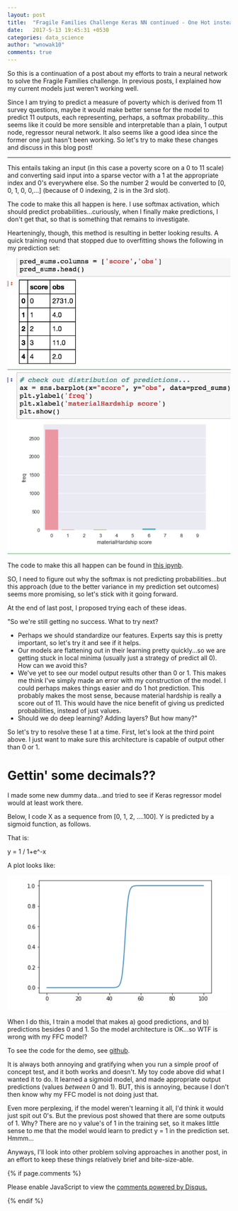 ```yaml
---
layout: post
title:  "Fragile Families Challenge Keras NN continued - One Hot instead of regression?"
date:   2017-5-13 19:45:31 +0530
categories: data_science
author: "wnowak10"
comments: true
---
```


So this is a continuation of a post about my efforts to train a neural network to solve the Fragile Families challenge. In previous posts, I explained how my current models just weren't working well.

Since I am trying to predict a measure of poverty which is derived from 11 survey questions, maybe it would make better sense for the model to predict 11 outputs, each representing, perhaps, a softmax probability...this seems like it could be more sensible and interpretable than a plain, 1 output node, regressor neural network. It also seems like a good idea since the former one just hasn't been working. So let's try to make these changes and discuss in this blog post!

* * * 

This entails taking an input (in this case a poverty score on a 0 to 11 scale) and converting said input into a sparse vector with a 1 at the appropriate index and 0's everywhere else. So the number 2 would be converted to [0, 0, 1, 0, 0,...]  (because of 0 indexing, 2 is in the 3rd slot).

The code to make this all happen is here. I use softmax activation, which should predict probabilities...curiously, when I finally make predictions, I don't  get that, so that is something that remains to investigate.

Hearteningly, though, this method is resulting in better looking results. A quick training round that stopped due to overfitting shows the following in my prediction set:

![](/images/keras/ohpreds.png?raw=true)

The code to make this all happen can be found in [this ipynb](https://github.com/wnowak10/ffc/blob/empty-branch/materialHardship/Training/keras_one_hot.ipynb).

SO, I need to figure out why the softmax is not predicting probabilities...but this approach (due to the better variance in my prediction set outcomes) seems more promising, so let's stick with it going forward. 








At the end of last post, I proposed trying each of these ideas.

"So we're still getting no success. What to try next?

- Perhaps we should standardize our features. Experts say this is pretty important, so let's try it and see if it helps.
- Our models are flattening out in their learning pretty quickly...so we are getting stuck in local minima (usually just a strategy of predict all 0). How can we avoid this?
- We've yet to see our model output results other than 0 or 1. This makes me think I've simply made an error with my construction of the model. I could perhaps makes things easier and do 1 hot prediction. This probably makes the most sense, because material hardship is really a score out of 11. This would have the nice benefit of giving us predicted probabilities, instead of just values. 
- Should we do deep learning? Adding layers? But how many?"

So let's try to resolve these 1 at a time. First, let's look at the third point above. I just want to make sure this architecture is capable of output other than 0 or 1.

# Gettin' some decimals??

I made some new dummy data...and tried to see if Keras regressor model would at least work there.

Below, I code X as a sequence from [0, 1, 2, ....100]. Y is predicted by a sigmoid function, as follows.

That is:

y = 1 / 1+e^-x

A plot looks like:

![](/images/keras/sig.png?raw=true)

When I do this, I train a model that makes a) good predictions, and b) predictions besides 0 and 1. So the model architecture is OK...so WTF is wrong with my FFC model?

To see the code for the demo, see [github](https://github.com/wnowak10/keras_playing/blob/master/keras_sigmoid_play.ipynb).

It is always both annoying and gratifying when you run a simple proof of concept test, and it both works and doesn't. My toy code above did what I wanted it to do. It learned a sigmoid model, and made appropriate output predictions (values *between* 0 and 1). BUT, this is annoying, because I don't then know why my FFC model is not doing just that. 

Even more perplexing, if the model weren't learning it all, I'd think it would just spit out 0's. But the previous post showed that there are some outputs of 1. Why? There are no y value's of 1 in the training set, so it makes little sense to me that the model would learn to predict y = 1 in the prediction set. Hmmm...

Anyways, I'll look into other problem solving approaches in another post, in an effort to keep these things relatively brief and bite-size-able. 


{% if page.comments %}

<div id="disqus_thread"></div>
<script>

/**
*  RECOMMENDED CONFIGURATION VARIABLES: EDIT AND UNCOMMENT THE SECTION BELOW TO INSERT DYNAMIC VALUES FROM YOUR PLATFORM OR CMS.
*  LEARN WHY DEFINING THESE VARIABLES IS IMPORTANT: https://disqus.com/admin/universalcode/#configuration-variables*/
/*
var disqus_config = function () {
this.page.url = PAGE_URL;  // Replace PAGE_URL with your page's canonical URL variable
this.page.identifier = PAGE_IDENTIFIER; // Replace PAGE_IDENTIFIER with your page's unique identifier variable
};
*/
(function() { // DON'T EDIT BELOW THIS LINE
var d = document, s = d.createElement('script');
s.src = '//wnowak10-github-io.disqus.com/embed.js';
s.setAttribute('data-timestamp', +new Date());
(d.head || d.body).appendChild(s);
})();
</script>
<noscript>Please enable JavaScript to view the <a href="https://disqus.com/?ref_noscript">comments powered by Disqus.</a></noscript>

{% endif %}

